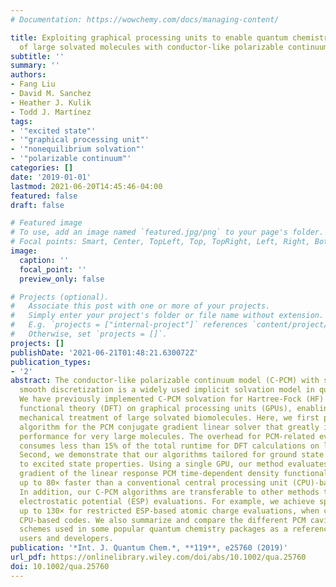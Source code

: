 ```yaml
---
# Documentation: https://wowchemy.com/docs/managing-content/

title: Exploiting graphical processing units to enable quantum chemistry calculation
  of large solvated molecules with conductor-like polarizable continuum models
subtitle: ''
summary: ''
authors:
- Fang Liu
- David M. Sanchez
- Heather J. Kulik
- Todd J. Martínez
tags:
- '"excited state"'
- '"graphical processing unit"'
- '"nonequilibrium solvation"'
- '"polarizable continuum"'
categories: []
date: '2019-01-01'
lastmod: 2021-06-20T14:45:46-04:00
featured: false
draft: false

# Featured image
# To use, add an image named `featured.jpg/png` to your page's folder.
# Focal points: Smart, Center, TopLeft, Top, TopRight, Left, Right, BottomLeft, Bottom, BottomRight.
image:
  caption: ''
  focal_point: ''
  preview_only: false

# Projects (optional).
#   Associate this post with one or more of your projects.
#   Simply enter your project's folder or file name without extension.
#   E.g. `projects = ["internal-project"]` references `content/project/deep-learning/index.md`.
#   Otherwise, set `projects = []`.
projects: []
publishDate: '2021-06-21T01:48:21.630072Z'
publication_types:
- '2'
abstract: The conductor-like polarizable continuum model (C-PCM) with switching/Gaussian
  smooth discretization is a widely used implicit solvation model in quantum chemistry.
  We have previously implemented C-PCM solvation for Hartree-Fock (HF) and density
  functional theory (DFT) on graphical processing units (GPUs), enabling the quantum
  mechanical treatment of large solvated biomolecules. Here, we first propose a GPU-based
  algorithm for the PCM conjugate gradient linear solver that greatly improves the
  performance for very large molecules. The overhead for PCM-related evaluations now
  consumes less than 15% of the total runtime for DFT calculations on large molecules.
  Second, we demonstrate that our algorithms tailored for ground state C-PCM are transferable
  to excited state properties. Using a single GPU, our method evaluates the analytic
  gradient of the linear response PCM time-dependent density functional theory energy
  up to 80× faster than a conventional central processing unit (CPU)-based implementation.
  In addition, our C-PCM algorithms are transferable to other methods that require
  electrostatic potential (ESP) evaluations. For example, we achieve speed-ups of
  up to 130× for restricted ESP-based atomic charge evaluations, when compared to
  CPU-based codes. We also summarize and compare the different PCM cavity discretization
  schemes used in some popular quantum chemistry packages as a reference for both
  users and developers.
publication: '*Int. J. Quantum Chem.*, **119**, e25760 (2019)'
url_pdf: https://onlinelibrary.wiley.com/doi/abs/10.1002/qua.25760
doi: 10.1002/qua.25760
---
```

